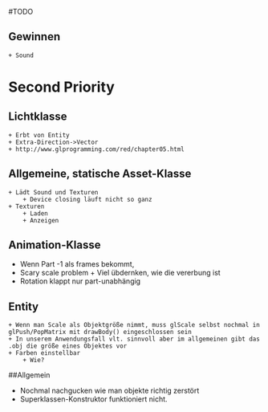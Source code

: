 #TODO


## Gewinnen
    + Sound

    
# Second Priority

## Lichtklasse
    + Erbt von Entity
    + Extra-Direction->Vector
    + http://www.glprogramming.com/red/chapter05.html


## Allgemeine, statische Asset-Klasse
    + Lädt Sound und Texturen
        + Device closing läuft nicht so ganz
    + Texturen 
        + Laden
        + Anzeigen

## Animation-Klasse
   + Wenn Part -1 als frames bekommt,
   + Scary scale problem
    + Viel übdernken, wie die vererbung ist
   + Rotation klappt nur part-unabhängig 
      


## Entity
    + Wenn man Scale als Objektgröße nimmt, muss glScale selbst nochmal in glPush/PopMatrix mit drawBody() eingeschlossen sein
    + In unserem Anwendungsfall vlt. sinnvoll aber im allgemeinen gibt das .obj die größe eines Objektes vor
    + Farben einstellbar
        + Wie?
        
        
##Allgemein
+ Nochmal nachgucken wie man objekte richtig zerstört
+ Superklassen-Konstruktor funktioniert nicht.